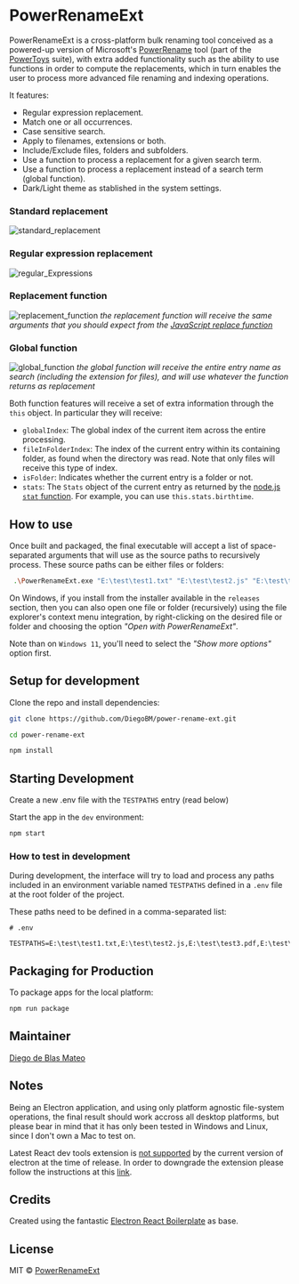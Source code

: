 # **PowerRenameExt**

PowerRenameExt is a cross-platform bulk renaming tool conceived as a powered-up version of Microsoft's [PowerRename](https://learn.microsoft.com/en-us/windows/powertoys/powerrename) tool (part of the [PowerToys](https://learn.microsoft.com/en-us/windows/powertoys) suite), with extra added functionality such as the ability to use functions in order to compute the replacements, which in turn enables the user to process more advanced file renaming and indexing operations.

It features:

- Regular expression replacement.
- Match one or all occurrences.
- Case sensitive search.
- Apply to filenames, extensions or both.
- Include/Exclude files, folders and subfolders.
- Use a function to process a replacement for a given search term.
- Use a function to process a replacement instead of a search term (global function).
- Dark/Light theme as stablished in the system settings.

### Standard replacement

![standard_replacement](https://user-images.githubusercontent.com/1613216/228226863-b538d7b2-6e0b-433a-b21c-eb4820a7c498.gif)

### Regular expression replacement

![regular_Expressions](https://user-images.githubusercontent.com/1613216/228227405-6923eafa-9c19-4f98-a21a-6c170280c537.gif)

### Replacement function

![replacement_function](https://user-images.githubusercontent.com/1613216/228227445-610beda2-dd01-47f0-b81b-6bdda638bf4c.gif)
_the replacement function will receive the same arguments that you should expect from the [JavaScript replace function](https://developer.mozilla.org/en-US/docs/Web/JavaScript/Reference/Global_Objects/String/replace#specifying_a_function_as_the_replacement)_

### Global function

![global_function](https://user-images.githubusercontent.com/1613216/228227476-0cfe254a-3286-4620-ac67-55bb827d1bc2.gif)
_the global function will receive the entire entry name as search (including the extension for files), and will use whatever the function returns as replacement_

Both function features will receive a set of extra information through the `this` object. In particular they will receive:

- `globalIndex`: The global index of the current item across the entire processing.
- `fileInFolderIndex`: The index of the current entry within its containing folder, as found when the directory was read. Note that only files will receive this type of index.
- `isFolder`: Indicates whether the current entry is a folder or not.
- `stats`: The `Stats` object of the current entry as returned by the [node.js `stat` function](https://nodejs.org/api/fs.html#fsstatpath-options-callback). For example, you can use `this.stats.birthtime`.

## How to use

Once built and packaged, the final executable will accept a list of space-separated arguments that will use as the source paths to recursively process. These source paths can be either files or folders:

```bash
 .\PowerRenameExt.exe "E:\test\test1.txt" "E:\test\test2.js" "E:\test\test3.pdf" "E:\test\test_folder"
```

On Windows, if you install from the installer available in the `releases` section, then you can also open one file or folder (recursively) using the file explorer's context menu integration, by right-clicking on the desired file or folder and choosing the option _"Open with PowerRenameExt"_.

Note than on `Windows 11`, you'll need to select the _"Show more options"_ option first.

## Setup for development

Clone the repo and install dependencies:

```bash
git clone https://github.com/DiegoBM/power-rename-ext.git

cd power-rename-ext

npm install
```

## Starting Development

Create a new .env file with the `TESTPATHS` entry (read below)

Start the app in the `dev` environment:

```bash
npm start
```

### How to test in development

During development, the interface will try to load and process any paths included in an environment variable named `TESTPATHS` defined in a `.env` file at the root folder of the project.

These paths need to be defined in a comma-separated list:

```
# .env

TESTPATHS=E:\test\test1.txt,E:\test\test2.js,E:\test\test3.pdf,E:\test\test_folder
```

## Packaging for Production

To package apps for the local platform:

```bash
npm run package
```

## Maintainer

[Diego de Blas Mateo](https://github.com/DiegoBM)

## Notes

Being an Electron application, and using only platform agnostic file-system operations, the final result should work accross all desktop platforms, but please bear in mind that it has only been tested in Windows and Linux, since I don't own a Mac to test on.

Latest React dev tools extension is [not supported](https://github.com/facebook/react/issues/25843#issuecomment-1486701884) by the current version of electron at the time of release. In order to downgrade the extension please follow the instructions at this [link](https://polypane.app/docs/downgrading-react-devtools/).

## Credits

Created using the fantastic [Electron React Boilerplate](https://github.com/electron-react-boilerplate) as base.

## License

MIT © [PowerRenameExt](https://github.com/DiegoBM/power-rename-ext)
